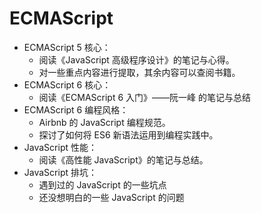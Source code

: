 # ECMAScript
- ECMAScript 5 核心：
	- 阅读《JavaScript 高级程序设计》的笔记与心得。
	- 对一些重点内容进行提取，其余内容可以查阅书籍。
- ECMAScript 6 核心：
	- 阅读《ECMAScript 6 入门》——阮一峰 的笔记与总结
- ECMAScript 6 编程风格：
	- Airbnb 的 JavaScript 编程规范。
	- 探讨了如何将 ES6 新语法运用到编程实践中。
- JavaScript 性能：
	- 阅读《高性能 JavaScript》的笔记与总结。
- JavaScript 排坑：
	- 遇到过的 JavaScript 的一些坑点
	- 还没想明白的一些 JavaScript 的问题
